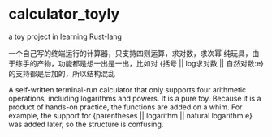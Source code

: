 # calculator_toyly
a toy project in learning Rust-lang

一个自己写的终端运行的计算器，只支持四则运算，求对数，求次幂
纯玩具，由于练手的产物，功能都是想一出是一出，比如对 {括号 || log求对数 || 自然对数:e} 的支持都是后加的，所以结构混乱

A self-written terminal-run calculator that only supports four arithmetic operations, including logarithms and powers.
It is a pure toy. Because it is a product of hands-on practice, the functions are added on a whim. For example, the support for {parentheses || logarithm || natural logarithm:e} was added later, so the structure is confusing.
